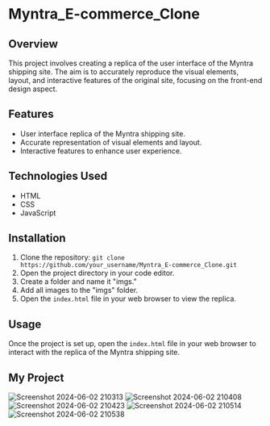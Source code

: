 # Myntra_E-commerce_Clone

## Overview
This project involves creating a replica of the user interface of the Myntra shipping site. The aim is to accurately reproduce the visual elements, layout, and interactive features of the original site, focusing on the front-end design aspect.

## Features
- User interface replica of the Myntra shipping site.
- Accurate representation of visual elements and layout.
- Interactive features to enhance user experience.

## Technologies Used
- HTML
- CSS
- JavaScript

## Installation
1. Clone the repository: `git clone https://github.com/your_username/Myntra_E-commerce_Clone.git`
2. Open the project directory in your code editor.
3. Create a folder and name it "imgs."
4. Add all images to the "imgs" folder.
5. Open the `index.html` file in your web browser to view the replica.

## Usage
Once the project is set up, open the `index.html` file in your web browser to interact with the replica of the Myntra shipping site.

## My Project 

![Screenshot 2024-06-02 210313](https://github.com/Anupam-03/Myntra_E-commerce_Clone/assets/116145439/b410797a-2be1-471b-8d78-741a49169f32)
![Screenshot 2024-06-02 210408](https://github.com/Anupam-03/Myntra_E-commerce_Clone/assets/116145439/cf7c8df3-49a3-4981-afe5-b89ca756db09)
![Screenshot 2024-06-02 210423](https://github.com/Anupam-03/Myntra_E-commerce_Clone/assets/116145439/8537bfda-7612-4aa1-89fd-95dcee06c588)
![Screenshot 2024-06-02 210514](https://github.com/Anupam-03/Myntra_E-commerce_Clone/assets/116145439/6f704e31-4746-4363-bfb4-f82adda6e50c)
![Screenshot 2024-06-02 210538](https://github.com/Anupam-03/Myntra_E-commerce_Clone/assets/116145439/3e284b8d-422d-4236-a1e3-00fadc7d2918)


